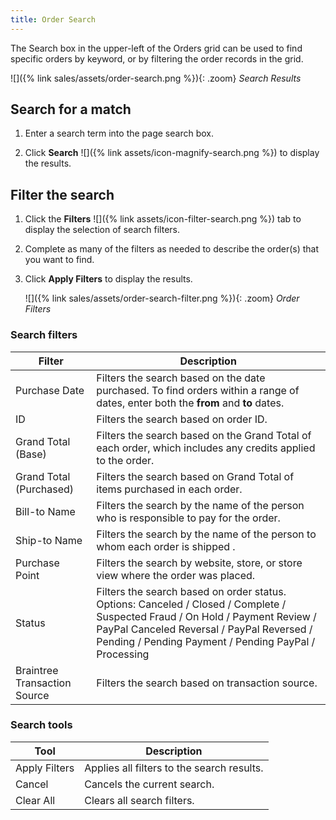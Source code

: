 ```yaml
---
title: Order Search
---
```


The Search box in the upper-left of the Orders grid can be used to find specific orders by keyword, or by filtering the order records in the grid.

![]({% link sales/assets/order-search.png %}){: .zoom}
_Search Results_

## Search for a match

1. Enter a search term into the page search box.

1. Click **Search** ![]({% link assets/icon-magnify-search.png %}) to display the results.

## Filter the search

1. Click the **Filters** ![]({% link assets/icon-filter-search.png %}) tab to display the selection of search filters.

1. Complete as many of the filters as needed to describe the order(s) that you want to find.

1. Click **Apply Filters** to display the results.

   ![]({% link sales/assets/order-search-filter.png %}){: .zoom}
   _Order Filters_

### Search filters

|Filter|Description|
|--- |--- |
|Purchase Date|Filters the search based on the date purchased. To find orders within a range of dates, enter both the **from** and **to** dates.|
|ID|Filters the search based on order ID.|
|Grand Total (Base)|Filters the search based on the Grand Total of each order, which includes any credits applied to the order.|
|Grand Total (Purchased)|Filters the search based on Grand Total of items purchased in each order.|
|Bill-to Name|Filters the search by the name of the person who is responsible to pay for the order.|
|Ship-to Name|Filters the search by the name of the person to whom each order is shipped .|
|Purchase Point|Filters the search by website, store, or store view where the order was placed.|
|Status|Filters the search based on order status. Options: Canceled / Closed / Complete / Suspected Fraud / On Hold / Payment Review / PayPal Canceled Reversal / PayPal Reversed / Pending / Pending Payment / Pending PayPal / Processing|
|Braintree Transaction Source|Filters the search based on transaction source.|

### Search tools

|Tool|Description|
|--- |--- |
|Apply Filters|Applies all filters to the search results.|
|Cancel|Cancels the current search.|
|Clear All|Clears all search filters.|
